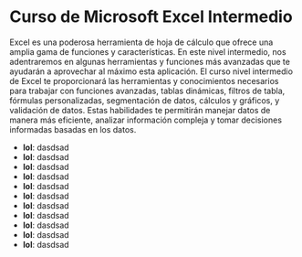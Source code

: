 # Curso de Microsoft Excel Intermedio

Excel es una poderosa herramienta de hoja de cálculo que ofrece una amplia gama de funciones y características. En este nivel intermedio, nos adentraremos en algunas herramientas y funciones más avanzadas que te ayudarán a aprovechar al máximo esta aplicación. El curso nivel intermedio de Excel te proporcionará las herramientas y conocimientos necesarios para trabajar con funciones avanzadas, tablas dinámicas, filtros de tabla, fórmulas personalizadas, segmentación de datos, cálculos y gráficos, y validación de datos. Estas habilidades te permitirán manejar datos de manera más eficiente, analizar información compleja y tomar decisiones informadas basadas en los datos.

* **lol**: dasdsad
* **lol**: dasdsad
* **lol**: dasdsad
* **lol**: dasdsad
* **lol**: dasdsad
* **lol**: dasdsad
* **lol**: dasdsad
* **lol**: dasdsad
* **lol**: dasdsad
* **lol**: dasdsad
* **lol**: dasdsad


